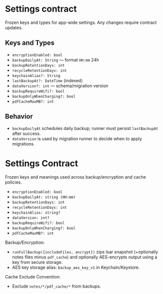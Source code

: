 # Settings contract

Frozen keys and types for app-wide settings. Any changes require contract updates.

## Keys and Types

- `encryptionEnabled: bool`
- `backupDailyAt: String` — format `HH:mm` 24h
- `backupRetentionDays: int`
- `recycleRetentionDays: int`
- `keychainAlias?: String`
- `lastBackupAt?: DateTime` (indexed)
- `dataVersion?: int` — schema/migration version
- `backupRequireWifi?: bool`
- `backupOnlyWhenCharging?: bool`
- `pdfCacheMaxMB?: int`

## Behavior

- `backupDailyAt` schedules daily backup; runner must persist `lastBackupAt` after success.
- `dataVersion` is used by migration runner to decide when to apply migrations.

# Settings Contract

Frozen keys and meanings used across backup/encryption and cache policies.

- `encryptionEnabled: bool`
- `backupDailyAt: string (HH:mm)`
- `backupRetentionDays: int`
- `recycleRetentionDays: int`
- `keychainAlias: string?`
- `dataVersion: int?`
- `backupRequireWifi?: bool`
- `backupOnlyWhenCharging?: bool`
- `pdfCacheMaxMB?: int`

Backup/Encryption:
- `runFullBackup({includeFiles, encrypt})` zips Isar snapshot (+optionally notes files minus `pdf_cache`) and optionally AES-encrypts output using a key from secure storage.
- AES key storage alias: `backup_aes_key_v1` in Keychain/Keystore.

Cache Exclude Convention:
- Exclude `notes/*/pdf_cache/*` from backups.


